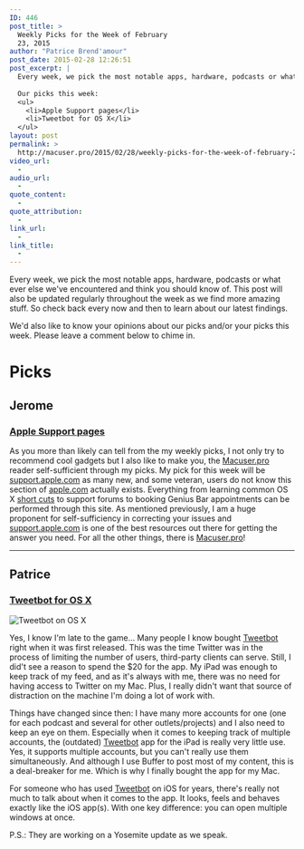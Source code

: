 ```yaml
---
ID: 446
post_title: >
  Weekly Picks for the Week of February
  23, 2015
author: "Patrice Brend'amour"
post_date: 2015-02-28 12:26:51
post_excerpt: |
  Every week, we pick the most notable apps, hardware, podcasts or what ever else we've encountered and think you should know of. This post will also be updated regularly throughout the week as we find more amazing stuff. So check back every now and then to learn about our latest findings.
  
  Our picks this week:
  <ul>
  	<li>Apple Support pages</li>
  	<li>Tweetbot for OS X</li>
  </ul>
layout: post
permalink: >
  http://macuser.pro/2015/02/28/weekly-picks-for-the-week-of-february-23-2015/
video_url:
  - 
audio_url:
  - 
quote_content:
  - 
quote_attribution:
  - 
link_url:
  - 
link_title:
  - 
---
```


Every week, we pick the most notable apps, hardware, podcasts or what ever else we've encountered and think you should know of. This post will also be updated regularly throughout the week as we find more amazing stuff. So check back every now and then to learn about our latest findings.

We'd also like to know your opinions about our picks and/or your picks this week. Please leave a comment below to chime in.

# Picks
## Jerome 
### [Apple Support pages][1]

As you more than likely can tell from the my weekly picks, I not only try to recommend cool gadgets but I also like to make you, the [Macuser.pro][2] reader self-sufficient through my picks.  My pick for this week will be [support.apple.com][1] as many new, and some veteran, users do not know this section of [apple.com][3] actually exists.  Everything from learning common OS X [short cuts][4] to support forums to booking Genius Bar appointments can be performed through this site.  As mentioned previously, I am a huge proponent for self-sufficiency in correcting your issues and [support.apple.com][1] is one of the best resources out there for getting the answer you need.  For all the other things, there is [Macuser.pro][2]!  


***

## Patrice
### [Tweetbot for OS X][tbo]
![Tweetbot on OS X][tboIMG]

Yes, I know I'm late to the game... Many people I know bought [Tweetbot][tbo] right when it was first released. This was the time Twitter was in the process of limiting the number of users, third-party clients can serve. Still, I did't see a reason to spend the $20 for the app. My iPad was enough to keep track of my feed, and as it's always with me, there was no need for having access to Twitter on my Mac. Plus, I really didn't want that source of distraction on the machine I'm doing a lot of work with.

Things have changed since then: I have many more accounts for one (one for each podcast and several for other outlets/projects) and I also need to keep an eye on them. Especially when it comes to keeping track of multiple accounts, the (outdated) [Tweetbot][tboi] app for the iPad is really very little use. Yes, it supports multiple accounts, but you can't really use them simultaneously. And although I use Buffer to post most of my content, this is a deal-breaker for me. Which is why I finally bought the app for my Mac.

For someone who has used [Tweetbot][tboweb] on iOS for years, there's really not much to talk about when it comes to the app. It looks, feels and behaves exactly like the iOS app(s). With one key difference: you can open multiple windows at once. 

P.S.: They are working on a Yosemite update as we speak.

[1]: http://support.apple.com "apple's support webpage"
[2]: http://macuser.pro "macuser professional user academy webpage"
[3]: http://www.apple.com "apple's website"
[4]: http://support.apple.com/en-us/HT201236 "short cuts for Mac OS X link"
[tbo]: https://itunes.apple.com/us/app/tweetbot-for-twitter/id557168941?mt=12&amp;uo=4&amp;at=1l3vb3F
[tboi]: https://itunes.apple.com/us/app/tweetbot-3-for-twitter.-elegant/id722294701?mt=8&amp;uo=4&amp;at=1l3vb3F
[tboweb]: http://tapbots.com/software/tweetbot/
[tboIMG]: http://macuser.pro/wp-content/uploads/2015/02/tweetbot_osx.png

